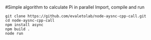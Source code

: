 #Simple algorithm to calculate Pi in parallel
Import, compile and run

```
git clone https://github.com/evaletolab/node-aysnc-cpp-call.git
cd node-aysnc-cpp-call
npm install async
npm build .
node run
```
